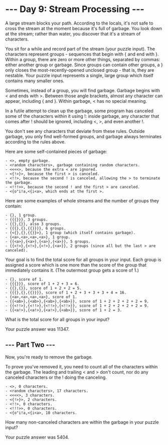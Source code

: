# --- Day 9: Stream Processing ---

A large stream blocks your path. According to the locals, it's not safe to cross the stream at the moment because it's full of garbage. You look down at the stream; rather than water, you discover that it's a stream of characters.

You sit for a while and record part of the stream (your puzzle input). The characters represent groups - sequences that begin with { and end with }. Within a group, there are zero or more other things, separated by commas: either another group or garbage. Since groups can contain other groups, a } only closes the most-recently-opened unclosed group - that is, they are nestable. Your puzzle input represents a single, large group which itself contains many smaller ones.

Sometimes, instead of a group, you will find garbage. Garbage begins with < and ends with >. Between those angle brackets, almost any character can appear, including { and }. Within garbage, < has no special meaning.

In a futile attempt to clean up the garbage, some program has canceled some of the characters within it using !: inside garbage, any character that comes after ! should be ignored, including <, >, and even another !.

You don't see any characters that deviate from these rules. Outside garbage, you only find well-formed groups, and garbage always terminates according to the rules above.

Here are some self-contained pieces of garbage:

```
- <>, empty garbage.
- <random characters>, garbage containing random characters.
- <<<<>, because the extra < are ignored.
- <{!>}>, because the first > is canceled.
- <!!>, because the second ! is canceled, allowing the > to terminate the garbage.
- <!!!>>, because the second ! and the first > are canceled.
- <{o"i!a,<{i<a>, which ends at the first >.
```

Here are some examples of whole streams and the number of groups they contain:

```
- {}, 1 group.
- {{{}}}, 3 groups.
- {{},{}}, also 3 groups.
- {{{},{},{{}}}}, 6 groups.
- {<{},{},{{}}>}, 1 group (which itself contains garbage).
- {<a>,<a>,<a>,<a>}, 1 group.
- {{<a>},{<a>},{<a>},{<a>}}, 5 groups.
- {{<!>},{<!>},{<!>},{<a>}}, 2 groups (since all but the last > are canceled).
```

Your goal is to find the total score for all groups in your input. Each group is assigned a score which is one more than the score of the group that immediately contains it. (The outermost group gets a score of 1.)

```
- {}, score of 1.
- {{{}}}, score of 1 + 2 + 3 = 6.
- {{},{}}, score of 1 + 2 + 2 = 5.
- {{{},{},{{}}}}, score of 1 + 2 + 3 + 3 + 3 + 4 = 16.
- {<a>,<a>,<a>,<a>}, score of 1.
- {{<ab>},{<ab>},{<ab>},{<ab>}}, score of 1 + 2 + 2 + 2 + 2 = 9.
- {{<!!>},{<!!>},{<!!>},{<!!>}}, score of 1 + 2 + 2 + 2 + 2 = 9.
- {{<a!>},{<a!>},{<a!>},{<ab>}}, score of 1 + 2 = 3.
```

What is the total score for all groups in your input?

Your puzzle answer was 11347.

## --- Part Two ---

Now, you're ready to remove the garbage.

To prove you've removed it, you need to count all of the characters within the garbage. The leading and trailing < and > don't count, nor do any canceled characters or the ! doing the canceling.

```
- <>, 0 characters.
- <random characters>, 17 characters.
- <<<<>, 3 characters.
- <{!>}>, 2 characters.
- <!!>, 0 characters.
- <!!!>>, 0 characters.
- <{o"i!a,<{i<a>, 10 characters.
```

How many non-canceled characters are within the garbage in your puzzle input?

Your puzzle answer was 5404.